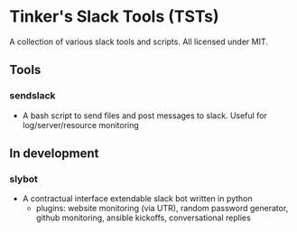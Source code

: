# Tinker's Slack Tools (TSTs) #

A collection of various slack tools and scripts. All licensed under MIT.


## Tools ##
### sendslack ###
* A bash script to send files and post messages to slack. Useful for log/server/resource monitoring

## In development ##
### slybot ###
* A contractual interface extendable slack bot written in python
    * plugins: website monitoring (via UTR), random password generator, github monitoring, ansible kickoffs, conversational replies